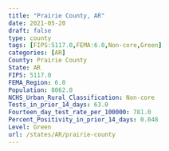 ```yaml
---
title: "Prairie County, AR"
date: 2021-05-20
draft: false
type: county
tags: [FIPS:5117.0,FEMA:6.0,Non-core,Green]
categories: [AR]
County: Prairie County
State: AR
FIPS: 5117.0
FEMA_Region: 6.0
Population: 8062.0
NCHS_Urban_Rural_Classification: Non-core
Tests_in_prior_14_days: 63.0
Fourteen_day_test_rate_per_100000: 781.0
Percent_Positivity_in_prior_14_days: 0.048
Level: Green
url: /states/AR/prairie-county
---
```



